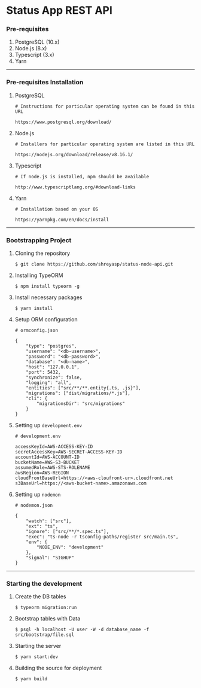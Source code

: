 # Status App REST API

### Pre-requisites

1. PostgreSQL (10.x)
1. Node.js (8.x)
1. Typescript (3.x)
1. Yarn

---

### Pre-requisites Installation

1. PostgreSQL

   ```
   # Instructions for particular operating system can be found in this URL

   https://www.postgresql.org/download/
   ```

1. Node.js

   ```
   # Installers for particular operating system are listed in this URL

   https://nodejs.org/download/release/v8.16.1/
   ```

1. Typescript

   ```
   # If node.js is installed, npm should be available

   http://www.typescriptlang.org/#download-links
   ```

1. Yarn

   ```
   # Installation based on your OS

   https://yarnpkg.com/en/docs/install
   ```

---

### Bootstrapping Project

1. Cloning the repository
   ```
   $ git clone https://github.com/shreyasp/status-node-api.git
   ```
1. Installing TypeORM
   ```
   $ npm install typeorm -g
   ```
1. Install necessary packages
   ```
   $ yarn install
   ```
1. Setup ORM configuration

   ```
   # ormconfig.json

   {
       "type": "postgres",
       "username": "<db-username>",
       "password": "<db-password>",
       "database": "<db-name>",
       "host": "127.0.0.1",
       "port": 5432,
       "synchronize": false,
       "logging": "all",
       "entities": ["src/**/**.entity{.ts, .js}"],
       "migrations": ["dist/migrations/*.js"],
       "cli": {
           "migrationsDir": "src/migrations"
       }
   }
   ```

1. Setting up `development.env`

   ```
   # development.env

   accessKeyId=AWS-ACCESS-KEY-ID
   secretAccessKey=AWS-SECRET-ACCESS-KEY-ID
   accountId=AWS-ACCOUNT-ID
   bucketName=AWS-S3-BUCKET
   assumedRole=AWS-STS-ROLENAME
   awsRegion=AWS-REGION
   cloudFrontBaseUrl=https://<aws-cloufront-ur>.cloudfront.net
   s3BaseUrl=https://<aws-bucket-name>.amazonaws.com
   ```

1. Setting up `nodemon`

   ```
   # nodemon.json

   {
       "watch": ["src"],
       "ext": "ts",
       "ignore": ["src/**/*.spec.ts"],
       "exec": "ts-node -r tsconfig-paths/register src/main.ts",
       "env": {
           "NODE_ENV": "development"
       },
       "signal": "SIGHUP"
   }
   ```

---

### Starting the development

1. Create the DB tables

   ```
   $ typeorm migration:run
   ```

1. Bootstrap tables with Data

   ```
   $ psql -h localhost -U user -W -d database_name -f src/bootstrap/file.sql
   ```

1. Starting the server

   ```
   $ yarn start:dev
   ```

1. Building the source for deployment
   ```
   $ yarn build
   ```
